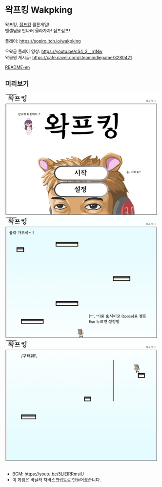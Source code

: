 # 왁프킹 Wakpking 

왁프킹, [점프킹](https://namu.wiki/w/Jump%20King?from=%EC%A0%90%ED%94%84%ED%82%B9) 클론게임!  
엔젤님을 만나러 올라가자! 점프점프!

플레이: https://sopiro.itch.io/wakpking

우왁굳 플레이 영상: https://youtu.be/cS4_2__n1Nw  
왁물원 게시글: https://cafe.naver.com/steamindiegame/3280421  

[README-en](https://github.com/Sopiro/Wakpking/blob/master/README-en.md)

## 미리보기

<img src=".github/img1.gif" width="500" height="400" />

<img src=".github/img2.gif" width="500" height="400" />

<img src=".github/img3.gif" width="500" height="400" />

## 
- BGM: https://youtu.be/5LIEIRRmsiU  
- 이 게임은 바닐라 자바스크립트로 만들어졌습니다.
